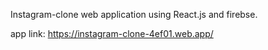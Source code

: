 Instagram-clone web application using React.js and firebse.

app link: 
https://instagram-clone-4ef01.web.app/

